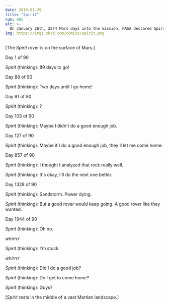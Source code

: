 ```yaml
---
date: 2010-01-29
title: "Spirit"
num: 695
alt: >-
  On January 26th, 2274 Mars days into the mission, NASA declared Spirit a 'stationary research station' expected to stay operational for several more months until the dust buildup on its solar panels forces a final shutdown.
img: https://imgs.xkcd.com/comics/spirit.png
---
```

[The *Spirit* rover is on the surface of Mars.]

Day 1 of 90

*Spirit* (thinking): 89 days to go!

Day 88 of 90

*Spirit* (thinking): Two days until I go home!

Day 91 of 90

*Spirit* (thinking): ?

Day 103 of 90

*Spirit* (thinking): Maybe I didn't do a good enough job.

Day 127 of 90

*Spirit* (thinking): Maybe if I do a good enough job, they'll let me come home.

Day 857 of 90

*Spirit* (thinking): I thought I analyzed that rock really well.

*Spirit* (thinking): It's okay, I'll do the next one better.

Day 1328 of 90

*Spirit* (thinking): Sandstorm. Power dying.

*Spirit* (thinking): But a good rover would keep going. A good rover like they wanted.

Day 1944 of 90

*Spirit* (thinking): Oh no.

*whirrrr*

*Spirit* (thinking): I'm stuck.

*whirrrr*

*Spirit* (thinking): Did I do a good job?

*Spirit* (thinking): Do I get to come home?

*Spirit* (thinking): Guys?

[*Spirit* rests in the middle of a vast Martian landscape.]